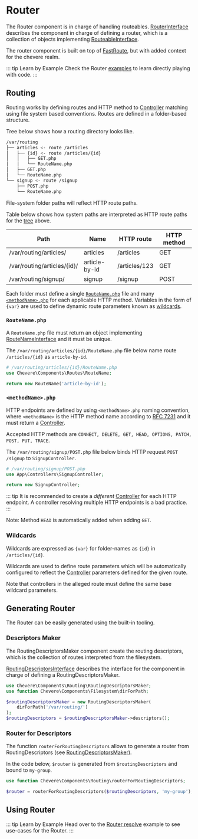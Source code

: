 # Router

The Router component is in charge of handling routeables. [RouterInterface](../reference/Chevere/Interfaces/Router/RouterInterface.md) describes the component in charge of defining a router, which is a collection of objects implementing [RouteableInterface](../reference/Chevere/Interfaces/Router/RoutableInterface.md).

The router component is built on top of [FastRoute](https://github.com/nikic/FastRoute), but with added context for the chevere realm.

::: tip Learn by Example
Check the Router [examples](https://github.com/chevere/examples/tree/master/03.Http#00router-makephp) to learn directly playing with code.
:::

## Routing

Routing works by defining routes and HTTP method to [Controller](Action.md#controller) matching using file system based conventions. Routes are defined in a folder-based structure.

Tree below shows how a routing directory looks like.

```sh
/var/routing
├── articles <- route /articles
│   ├── {id} <- route /articles/{id}
│   │   ├── GET.php
│   │   └── RouteName.php
│   ├── GET.php
│   └── RouteName.php
└── signup <- route /signup
    ├── POST.php
    └── RouteName.php
```

File-system folder paths will reflect HTTP route paths.

Table below shows how system paths are interpreted as HTTP route paths for the [tree](#routing-filesystem-structure) above.

| Path                        | Name          | HTTP route    | HTTP method |
| --------------------------- | ------------- | ------------- | ----------- |
| /var/routing/articles/      | articles      | /articles     | GET         |
| /var/routing/articles/{id}/ | article-by-id | /articles/123 | GET         |
| /var/routing/signup/        | signup        | /signup       | POST        |

Each folder must define a single [`RouteName.php`](#routenamephp) file and many [`<methodName>.php`](#methodnamephp) for each applicable HTTP method. Variables in the form of `{var}` are used to define dynamic route parameters known as [wildcards](#wildcards).

### `RouteName.php`

A `RouteName.php` file must return an object implementing [RouteNameInterface](../reference/Chevere/Interfaces/Route/RouteNameInterface.md) and it must be unique.

The `/var/routing/articles/{id}/RouteName.php` file below name route `/articles/{id}` as `article-by-id`.

```php
# /var/routing/articles/{id}/RouteName.php
use Chevere\Components\Routes\RouteName;

return new RouteName('article-by-id');
```

### `<methodName>.php`

HTTP endpoints are defined by using `<methodName>.php` naming convention, where `<methodName>` is the HTTP method name according to [RFC 7231](https://tools.ietf.org/html/rfc7231) and it must return a [Controller](Action.md#controller).

Accepted HTTP methods are `CONNECT, DELETE, GET, HEAD, OPTIONS, PATCH, POST, PUT, TRACE`.

The `/var/routing/signup/POST.php` file below binds HTTP request `POST /signup` to `SignupController`.

```php
# /var/routing/signup/POST.php
use App\Controllers\SignupController;

return new SignupController;
```

::: tip
It is recommended to create a _different_ [Controller](Action.md#controller) for each HTTP endpoint. A controller resolving multiple HTTP endpoints is a bad practice.
:::

Note: Method `HEAD` is automatically added when adding `GET`.

### Wildcards

Wildcards are expressed as `{var}`  for folder-names as `{id}` in `/articles/{id}`.

Wildcards are used to define route parameters which will be automatically configured to reflect the [Controller](Action.md#controller) parameters defined for the given route.

Note that controllers in the alleged route must define the same base wildcard parameters.

## Generating Router

The Router can be easily generated using the built-in tooling.

### Descriptors Maker

The RoutingDescriptorsMaker component create the routing descriptors, which is the collection of routes interpreted from the filesystem.

[RoutingDescriptorsInterface](../reference/Chevere/Interfaces/Routing/RoutingDescriptorsInterface.md) describes the interface for the component in charge of defining a RoutingDescriptorsMaker.

```php
use Chevere\Components\Routing\RoutingDescriptorsMaker;
use function Chevere\Components\Filesystem\dirForPath;

$routingDescriptorsMaker = new RoutingDescriptorsMaker(
    dirForPath('/var/routing/')
);
$routingDescriptors = $routingDescriptorsMaker->descriptors();
```

### Router for Descriptors

The function `routerForRoutingDescriptors` allows to generate a router from RoutingDescriptors (see [RoutingDescriptorsMaker](#descriptors-maker)).

In the code below, `$router` is generated from `$routingDescriptors` and bound to `my-group`.

```php
use function Chevere\Components\Routing\routerForRoutingDescriptors;

$router = routerForRoutingDescriptors($routingDescriptors, 'my-group');
```

## Using Router

::: tip Learn by Example
Head over to the [Router resolve](https://github.com/chevere/examples/tree/master/03.Http#01router-resolvephp) example to see use-cases for the Router.
:::
